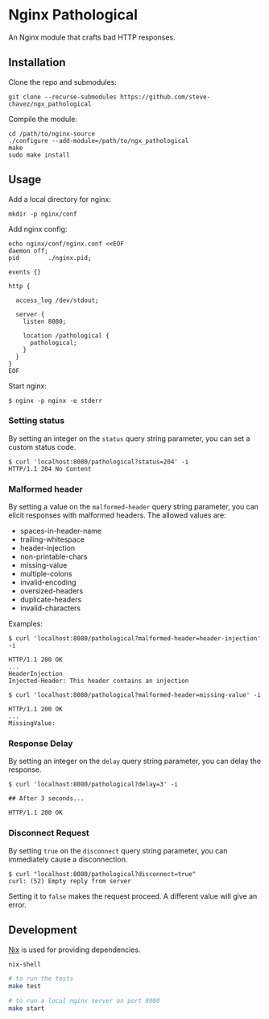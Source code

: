 # Nginx Pathological

An Nginx module that crafts bad HTTP responses.

## Installation

Clone the repo and submodules:

```
git clone --recurse-submodules https://github.com/steve-chavez/ngx_pathological
```

Compile the module:

```
cd /path/to/nginx-source
./configure --add-module=/path/to/ngx_pathological
make
sudo make install
```

## Usage

Add a local directory for nginx:

```
mkdir -p nginx/conf
```

Add nginx config:

```
echo nginx/conf/nginx.conf <<EOF
daemon off;
pid        ./nginx.pid;

events {}

http {

  access_log /dev/stdout;

  server {
    listen 8080;

    location /pathological {
      pathological;
    }
  }
}
EOF
```

Start nginx:

```
$ nginx -p nginx -e stderr
```

### Setting status

By setting an integer on the `status` query string parameter, you can set a custom status code.

```
$ curl 'localhost:8080/pathological?status=204' -i
HTTP/1.1 204 No Content
```

### Malformed header

By setting a value on the `malformed-header` query string parameter, you can elicit responses with malformed headers. The allowed values are:

- spaces-in-header-name
- trailing-whitespace
- header-injection
- non-printable-chars
- missing-value
- multiple-colons
- invalid-encoding
- oversized-headers
- duplicate-headers
- invalid-characters

Examples:

```
$ curl 'localhost:8080/pathological?malformed-header=header-injection' -i

HTTP/1.1 200 OK
...
HeaderInjection
Injected-Header: This header contains an injection
```

```
$ curl 'localhost:8080/pathological?malformed-header=missing-value' -i

HTTP/1.1 200 OK
...
MissingValue:
```

### Response Delay

By setting an integer on the `delay` query string parameter, you can delay the response.

```
$ curl 'localhost:8080/pathological?delay=3' -i

## After 3 seconds...

HTTP/1.1 200 OK
```

### Disconnect Request

By setting `true` on the `disconnect` query string parameter, you can immediately cause a disconnection.

```
$ curl "localhost:8080/pathological?disconnect=true"
curl: (52) Empty reply from server
```

Setting it to `false` makes the request proceed. A different value will give an error.

## Development

[Nix](https://nixos.org/download/) is used for providing dependencies.

```bash
nix-shell

# to run the tests
make test

# to run a local nginx server on port 8080
make start
```

